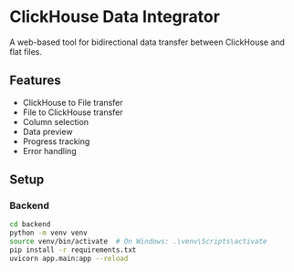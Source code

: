 # ClickHouse Data Integrator

A web-based tool for bidirectional data transfer between ClickHouse and flat files.

## Features

- ClickHouse to File transfer
- File to ClickHouse transfer
- Column selection
- Data preview
- Progress tracking
- Error handling

## Setup

### Backend
```bash
cd backend
python -m venv venv
source venv/bin/activate  # On Windows: .\venv\Scripts\activate
pip install -r requirements.txt
uvicorn app.main:app --reload